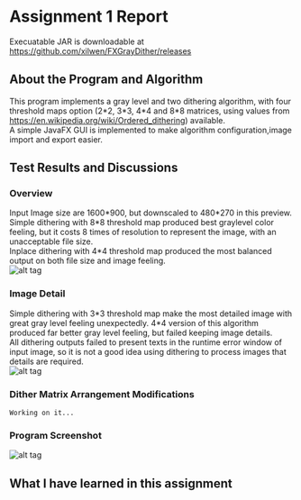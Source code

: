 # Assignment 1 Report
 
Execuatable JAR is downloadable at https://github.com/xilwen/FXGrayDither/releases  

## About the Program and Algorithm
  
  This program implements a gray level and two dithering algorithm, with four threshold maps option (2\*2, 3\*3, 4\*4 and 8\*8 matrices, using values from https://en.wikipedia.org/wiki/Ordered_dithering) available.  
  A simple JavaFX GUI is implemented to make algorithm configuration,image import and export easier.

## Test Results and Discussions  
### Overview 
  Input Image size are 1600\*900, but downscaled to 480\*270 in this preview.  
  Simple dithering with 8*8 threshold map produced best graylevel color feeling, but it costs 8 times of resolution to represent the image, with an unacceptable file size.  
  Inplace dithering with 4\*4 threshold map produced the most balanced output on both file size and image feeling.  
  ![alt tag](https://raw.githubusercontent.com/xilwen/FXGrayDither/master/Assignment1\images\Overview.png)  

### Image Detail 
  Simple dithering with 3\*3 threshold map make the most detailed image with great gray level feeling unexpectedly. 4*4 version of this algorithm produced far better gray level feeling, but failed keeping image details.  
  All dithering outputs failed to present texts in the runtime error window of input image, so it is not a good idea using dithering to process images that details are required.  
  ![alt tag](https://raw.githubusercontent.com/xilwen/FXGrayDither/master/Assignment1\images\Details.png)  


### Dither Matrix Arrangement Modifications
    Working on it...

### Program Screenshot
![alt tag](https://raw.githubusercontent.com/xilwen/FXGrayDither/master/Screenshot.jpg)

## What I have learned in this assignment